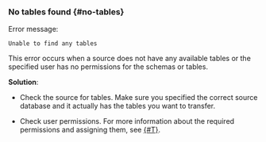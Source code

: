 ### No tables found {#no-tables}

Error message:

```text
Unable to find any tables
```

This error occurs when a source does not have any available tables or the specified user has no permissions for the schemas or tables.

**Solution**:

* Check the source for tables. Make sure you specified the correct source database and it actually has the tables you want to transfer.

* Check user permissions. For more information about the required permissions and assigning them, see [{#T}](../../../../data-transfer/operations/endpoint/source/mysql.md#prepare).
